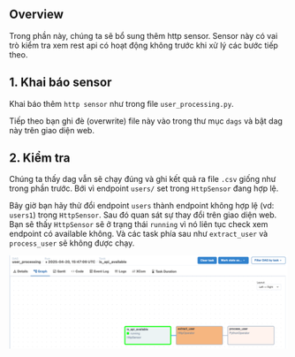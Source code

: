 ## Overview

Trong phần này, chúng ta sẽ bổ sung thêm http sensor. Sensor này có vai trò kiểm tra xem rest api có hoạt động không
trước khi xử lý các bước tiếp theo.

## 1. Khai báo sensor

Khai báo thêm `http sensor` như trong file `user_processing.py`.

Tiếp theo bạn ghi đè (overwrite) file này vào trong thư mục `dags` và bật dag này trên giao diện web.

## 2. Kiểm tra

Chúng ta thấy dag vẫn sẽ chạy đúng và ghi kết quả ra file `.csv` giống như trong phần trước. Bới vì endpoint `users/` set
trong `HttpSensor` đang hợp lệ.

Bây giờ bạn hãy thử đổi endpoint `users` thành endpoint không hợp lệ (vd: `users1`) trong `HttpSensor`. Sau đó quan sát sự
thay đổi trên giao diện web. Bạn sẽ thấy `HttpSensor` sẽ ở trạng thái `running` vì nó liên tục check xem endpoint có
available không. Và các task phía sau như `extract_user` và `process_user` sẽ không được chạy.

![](img/http-sensor.png)